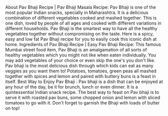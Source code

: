 About Pav Bhaji Recipe | Pav Bhaji Masala Recipe: Pav Bhaji is one of the most popular Indian snacks, specially in Maharashtra. It is a delicious combination of different vegetables cooked and mashed together. This is one dish, loved by people of all ages and cooked with different variations in different households. Pav Bhaji is the smartest way to have all the healthy vegetables together without compromising on the taste. Here is a spicy, easy and low fat Pav Bhaji recipe for you to easily cook this iconic dish at home.
Ingredients of Pav Bhaji Recipe | Easy Pav Bhaji Recipe: This famous Mumbai street food item, Pav Bhaji is an amalgamation of all sorts of healthy vegetables which you might not like when eaten individually. You may add vegetables of your choice or even skip the one's you don't like. Pav bhaji is the most delicious dish through which kids can eat as many veggies as you want them to! Potatoes, tomatoes, green peas all mashed together with spices and lemon and paired with buttery buns is a feast in itself.
Best Way to Enjoy Pav Bhaji : Pav bhaji is a dish that can be enjoyed at any hour of the day, be it for brunch, lunch or even dinner. It is a quintessential Indian snack recipe. The best way to feast on Pav bhaji is to serve it with roasted pav buns, some chopped onion and lemon with sliced tomatoes to go with it. Don't forget to garnish the Bhaji with loads of butter on top!